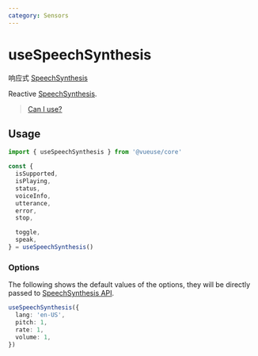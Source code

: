 ```yaml
---
category: Sensors
---
```


# useSpeechSynthesis

响应式 [SpeechSynthesis](https://developer.mozilla.org/en-US/docs/Web/API/SpeechSynthesis)

Reactive [SpeechSynthesis](https://developer.mozilla.org/en-US/docs/Web/API/SpeechSynthesis).

> [Can I use?](https://caniuse.com/mdn-api_speechsynthesis)

## Usage

```ts
import { useSpeechSynthesis } from '@vueuse/core'

const {
  isSupported,
  isPlaying,
  status,
  voiceInfo,
  utterance,
  error,
  stop,

  toggle,
  speak,
} = useSpeechSynthesis()
```

### Options

The following shows the default values of the options, they will be directly passed to [SpeechSynthesis API](https://developer.mozilla.org/en-US/docs/Web/API/SpeechSynthesis).

```ts
useSpeechSynthesis({
  lang: 'en-US',
  pitch: 1,
  rate: 1,
  volume: 1,
})
```
